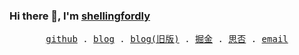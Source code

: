 ### Hi there 👋, I'm [shellingfordly](https://github.com/shellingfordly)

<p align="center">
  <samp>
    <a href="https://github.com/shellingfordly">github</a> .
    <a href="https://shellingfordly.github.io">blog</a> .
    <a href="https://shellingfordly.gitee.io/">blog(旧版)</a> .
    <a href="https://juejin.cn/user/3799557993142535">掘金</a> .
    <a href="https://segmentfault.com/u/shellingfordly/">思否</a> .
    <a href="shellingfordly@qq.com">email</a>
  </samp>
</p>
